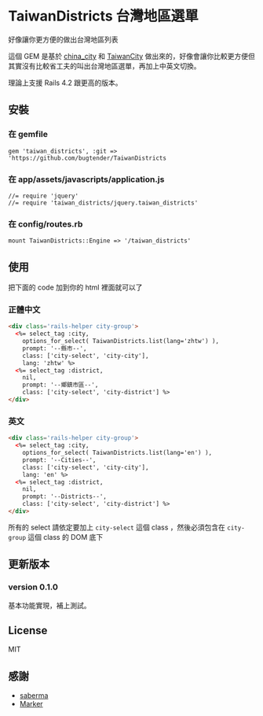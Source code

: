# TaiwanDistricts 台灣地區選單

好像讓你更方便的做出台灣地區列表

這個 GEM 是基於 [china_city](https://github.com/saberma/china_city) 和 [TaiwanCity](https://github.com/motephyr/taiwan_city) 做出來的，好像會讓你比較更方便但其實沒有比較省工夫的叫出台灣地區選單，再加上中英文切換。

理論上支援 Rails 4.2 跟更高的版本。

## 安裝

### 在 gemfile

```
gem 'taiwan_districts', :git => 'https://github.com/bugtender/TaiwanDistricts
```

### 在 app/assets/javascripts/application.js

```
//= require 'jquery'
//= require 'taiwan_districts/jquery.taiwan_districts'
```

### 在 config/routes.rb

```
mount TaiwanDistricts::Engine => '/taiwan_districts'
```

## 使用

把下面的 code 加到你的 html 裡面就可以了

### 正體中文

```HTML
<div class='rails-helper city-group'>
  <%= select_tag :city, 
    options_for_select( TaiwanDistricts.list(lang='zhtw') ), 
    prompt: '--縣市--', 
    class: ['city-select', 'city-city'], 
    lang: 'zhtw' %>
  <%= select_tag :district, 
    nil, 
    prompt: '--鄉鎮市區--', 
    class: ['city-select', 'city-district'] %>
</div>
```

### 英文

```HTML
<div class='rails-helper city-group'>
  <%= select_tag :city, 
    options_for_select( TaiwanDistricts.list(lang='en') ), 
    prompt: '--Cities--', 
    class: ['city-select', 'city-city'], 
    lang: 'en' %>
  <%= select_tag :district, 
    nil, 
    prompt: '--Districts--', 
    class: ['city-select', 'city-district'] %>
</div>
```

所有的 select 請依定要加上 `city-select` 這個 class ，然後必須包含在 `city-group` 這個 class 的 DOM 底下

## 更新版本

### version 0.1.0

基本功能實現，補上測試。

## License
MIT

## 感謝

* [saberma](https://github.com/saberma)
* [Marker](https://github.com/motephyr)
